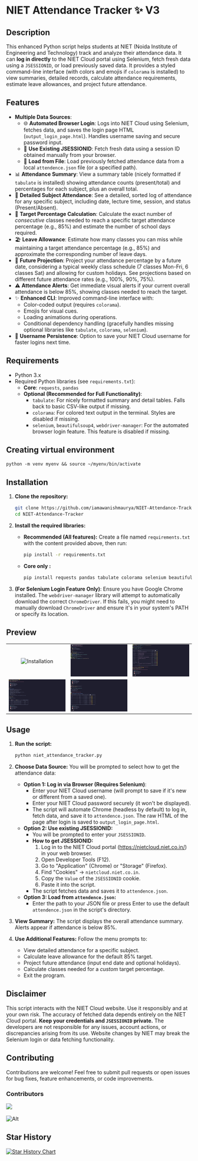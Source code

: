 # NIET Attendance Tracker ✨ V3

## Description

This enhanced Python script helps students at NIET (Noida Institute of Engineering and Technology) track and analyze their attendance data. It can **log in directly** to the NIET Cloud portal using Selenium, fetch fresh data using a `JSESSIONID`, or load previously saved data. It provides a styled command-line interface (with colors and emojis if `colorama` is installed) to view summaries, detailed records, calculate attendance requirements, estimate leave allowances, and project future attendance.

## Features

*   **Multiple Data Sources**:
    *   🌐 **Automated Browser Login**: Logs into NIET Cloud using Selenium, fetches data, and saves the login page HTML (`output_login_page.html`). Handles username saving and secure password input.
    *   🔑 **Use Existing JSESSIONID**: Fetch fresh data using a session ID obtained manually from your browser.
    *   💾 **Load from File**: Load previously fetched attendance data from a local `attendence.json` file (or a specified path).
*   📊 **Attendance Summary**: View a summary table (nicely formatted if `tabulate` is installed) showing attendance counts (present/total) and percentages for each subject, plus an overall total.
*   👀 **Detailed Subject Attendance**: See a detailed, sorted log of attendance for any specific subject, including date, lecture time, session, and status (Present/Absent).
*   🎯 **Target Percentage Calculation**: Calculate the exact number of *consecutive* classes needed to reach a specific target attendance percentage (e.g., 85%) and estimate the number of school days required.
*   🏖️ **Leave Allowance**: Estimate how many classes you can miss while maintaining a target attendance percentage (e.g., 85%) and approximate the corresponding number of leave days.
*   📅 **Future Projection**: Project your attendance percentage by a future date, considering a typical weekly class schedule (7 classes Mon-Fri, 6 classes Sat) and allowing for custom holidays. See projections based on different future attendance rates (e.g., 100%, 90%, 75%).
*   ⚠️ **Attendance Alerts**: Get immediate visual alerts if your current overall attendance is below 85%, showing classes needed to reach the target.
*   ✨ **Enhanced CLI**: Improved command-line interface with:
    *   Color-coded output (requires `colorama`).
    *   Emojis for visual cues.
    *   Loading animations during operations.
    *   Conditional dependency handling (gracefully handles missing optional libraries like `tabulate`, `colorama`, `selenium`).
*   🔄 **Username Persistence**: Option to save your NIET Cloud username for faster logins next time.

## Requirements

*   Python 3.x
*   Required Python libraries (see `requirements.txt`):
    *   **Core**: `requests`, `pandas`
    *   **Optional (Recommended for Full Functionality)**:
        *   `tabulate`: For nicely formatted summary and detail tables. Falls back to basic CSV-like output if missing.
        *   `colorama`: For colored text output in the terminal. Styles are disabled if missing.
        *   `selenium`, `beautifulsoup4`, `webdriver-manager`: For the automated browser login feature. This feature is disabled if missing.
## Creating virtual environment
```
python -m venv myenv && source ~/myenv/bin/activate
```
## Installation

1.  **Clone the repository:**
    ```bash
    git clone https://github.com/iamawanishmaurya/NIET-Attendance-Tracker.git
    cd NIET-Attendance-Tracker
    ```

2.  **Install the required libraries:**
    *   **Recommended (All features):** Create a file named `requirements.txt` with the content provided above, then run:
        ```bash
        pip install -r requirements.txt
        ```
    *   **Core only :**
        ```bash
        pip install requests pandas tabulate colorama selenium beautifulsoup4 webdriver-manager
        ```

3.  **(For Selenium Login Feature Only)**: Ensure you have Google Chrome installed. The `webdriver-manager` library will attempt to automatically download the correct `ChromeDriver`. If this fails, you might need to manually download `ChromeDriver` and ensure it's in your system's PATH or specify its location.

## Preview

<table>
  <tr>
    <td align="center" width="33%">
        <img src="assests/gif/installation.gif" width="100%" alt="Installation"/>
    </td>
    <td align="center" width="33%">
        <img src="assests/images/Niet_Attendance_Tracker.jpg" width="100%" alt="NIET Attendance Tracker"/>
    </td>
    <td align="center" width="33%">
        <img src="assests/images/Attendance_Summary.jpg" width="100%" alt="Attendance Summary"/>
    </td>
  </tr>
  <tr>
    <td align="center" width="33%">
        <img src="assests/images/Detailed_Attendance.jpg" width="100%" alt="Detailed Attendance"/>
    </td>
    <td align="center" width="33%">
        <img src="assests/images/Future_Attendance_Projection.jpg" width="100%" alt="Future Attendance Projection"/>
    </td>
    <td align="center" width="33%">
        <!-- Empty cell or you could add another image here -->
    </td>
  </tr>
</table>

## Usage

1.  **Run the script:**
    ```bash
    python niet_attendance_tracker.py
    ```

2.  **Choose Data Source:** You will be prompted to select how to get the attendance data:
    *   **Option 1: Log in via Browser (Requires Selenium)**:
        *   Enter your NIET Cloud username (will prompt to save if it's new or different from a saved one).
        *   Enter your NIET Cloud password securely (it won't be displayed).
        *   The script will automate Chrome (headless by default) to log in, fetch data, and save it to `attendence.json`. The raw HTML of the page after login is saved to `output_login_page.html`.
    *   **Option 2: Use existing JSESSIONID:**
        *   You will be prompted to enter your `JSESSIONID`.
        *   **How to get JSESSIONID:**
            1.  Log in to the NIET Cloud portal (https://nietcloud.niet.co.in/) in your web browser.
            2.  Open Developer Tools (F12).
            3.  Go to "Application" (Chrome) or "Storage" (Firefox).
            4.  Find "Cookies" -> `nietcloud.niet.co.in`.
            5.  Copy the `Value` of the `JSESSIONID` cookie.
            6.  Paste it into the script.
        *   The script fetches data and saves it to `attendence.json`.
    *   **Option 3: Load from `attendence.json`:**
        *   Enter the path to your JSON file or press Enter to use the default `attendence.json` in the script's directory.

3.  **View Summary:** The script displays the overall attendance summary. Alerts appear if attendance is below 85%.

4.  **Use Additional Features:** Follow the menu prompts to:
    *   View detailed attendance for a specific subject.
    *   Calculate leave allowance for the default 85% target.
    *   Project future attendance (input end date and optional holidays).
    *   Calculate classes needed for a *custom* target percentage.
    *   Exit the program.

## Disclaimer

This script interacts with the NIET Cloud website. Use it responsibly and at your own risk. The accuracy of fetched data depends entirely on the NIET Cloud portal. **Keep your credentials and `JSESSIONID` private.** The developers are not responsible for any issues, account actions, or discrepancies arising from its use. Website changes by NIET may break the Selenium login or data fetching functionality.

## Contributing

Contributions are welcome! Feel free to submit pull requests or open issues for bug fixes, feature enhancements, or code improvements.

### Contributors

<a href="https://github.com/iamawanishmaurya/NIET-Attendance-Tracker/graphs/contributors">
  <img src="https://contrib.rocks/image?repo=iamawanishmaurya/NIET-Attendance-Tracker" />
</a>

![Alt](https://repobeats.axiom.co/api/embed/fa3995e7339da9586497c625c8613579549e4d78.svg "Repobeats analytics image")
## Star History

<a href="https://www.star-history.com/#iamawanishmaurya/NIET-Attendance-Tracker&Date">
 <picture>
   <source media="(prefers-color-scheme: dark)" srcset="https://api.star-history.com/svg?repos=iamawanishmaurya/NIET-Attendance-Tracker&type=Date&theme=dark" />
   <source media="(prefers-color-scheme: light)" srcset="https://api.star-history.com/svg?repos=iamawanishmaurya/NIET-Attendance-Tracker&type=Date" />
   <img alt="Star History Chart" src="https://api.star-history.com/svg?repos=iamawanishmaurya/NIET-Attendance-Tracker&type=Date" />
 </picture>
</a>
